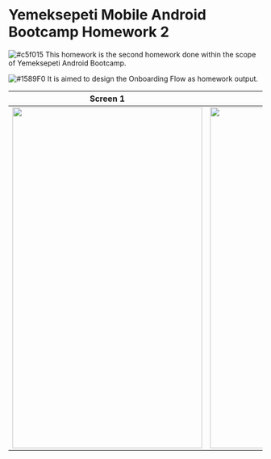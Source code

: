 # Yemeksepeti Mobile Android Bootcamp Homework 2
![#c5f015](https://via.placeholder.com/15/c5f015/000000?text=+) This homework is the second homework done within the scope of Yemeksepeti Android Bootcamp.

 ![#1589F0](https://via.placeholder.com/15/1589F0/000000?text=+) It is aimed to design the Onboarding Flow as homework output. 
 
 
|Screen 1|Screen 2|Screen 3|
|------------|-------------|-------------|
|<img src="https://user-images.githubusercontent.com/74136022/125797867-82e2a023-4b20-4e2d-b665-7b4f367f46a7.jpg" width="376" height="675">|<img src="https://user-images.githubusercontent.com/74136022/125797907-ee53dc49-a33d-449c-ad4f-63e61832ea22.jpg" width="376" height="675">|<img src="https://user-images.githubusercontent.com/74136022/125797982-1f6a40bf-4b7c-4736-83ed-9cbebdb8be45.jpg" width="376" height="675">|
